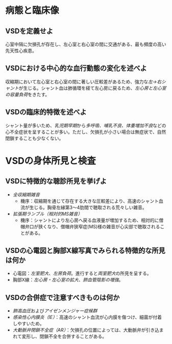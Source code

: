 # 病態と臨床像
## VSDを定義せよ
心室中隔に欠損孔が存在し、左心室と右心室の間に交通がある、最も頻度の高い先天性心疾患。

## VSDにおける中心的な血行動態の変化を述べよ
収縮期において左心室と右心室の間に著しい圧較差があるため、強力な*左→右シャント*が生じる。シャント血は肺循環を経て左心房に戻るため、*左心房と左心室の容量負荷*をきたす。

## VSDの臨床的特徴を述べよ
シャント量が多いため、*乳児期早期*から*多呼吸、哺乳不良、体重増加不良*などの心不全症状を呈することが多い。ただし、欠損孔が小さい場合は無症状で、自然閉鎖することも少なくない。

# VSDの身体所見と検査
## VSDに特徴的な聴診所見を挙げよ
- *全収縮期雑音*
	- 機序：収縮期を通じて存在する大きな圧較差により、高速のシャント血流が生じる。胸骨左縁第3〜4肋間で聴取される荒々しい雑音。
- *拡張期ランブル（相対的MS雑音）*
	- 機序：シャントにより左心房へ戻る血液量が増加するため、相対的に僧帽弁口が狭くなり、僧帽弁狭窄症(MS)様の雑音が心尖部で聴取されることがある。

## VSDの心電図と胸部X線写真でみられる特徴的な所見は何か
- 心電図：*左室肥大*、*左房負荷*。進行すると*両室肥大*の所見を呈する。
- 胸部X線：*左心房・左心室の拡大*、*肺血管陰影の増強*。

## VSDの合併症で注意すべきものは何か
- *肺高血圧*および*アイゼンメンジャー症候群*
- *感染性心内膜炎（IE）*：高速のシャント血流が心内膜を傷つけ、細菌が付着しやすいため。
- *大動脈弁閉鎖不全症（AR）*：欠損孔の位置によっては、大動脈弁が引き込まれて変形し、閉鎖不全を合併することがある。